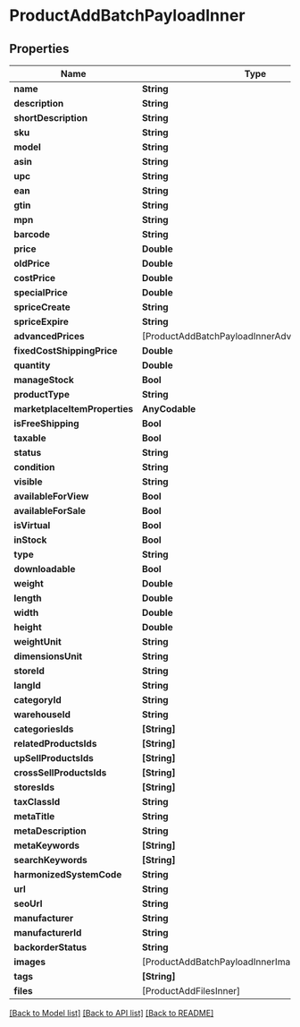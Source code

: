 # ProductAddBatchPayloadInner

## Properties
Name | Type | Description | Notes
------------ | ------------- | ------------- | -------------
**name** | **String** |  | [optional] 
**description** | **String** |  | [optional] 
**shortDescription** | **String** |  | [optional] 
**sku** | **String** |  | [optional] 
**model** | **String** |  | [optional] 
**asin** | **String** |  | [optional] 
**upc** | **String** |  | [optional] 
**ean** | **String** |  | [optional] 
**gtin** | **String** |  | [optional] 
**mpn** | **String** |  | [optional] 
**barcode** | **String** |  | [optional] 
**price** | **Double** |  | [optional] 
**oldPrice** | **Double** |  | [optional] 
**costPrice** | **Double** |  | [optional] 
**specialPrice** | **Double** |  | [optional] 
**spriceCreate** | **String** |  | [optional] 
**spriceExpire** | **String** |  | [optional] 
**advancedPrices** | [ProductAddBatchPayloadInnerAdvancedPricesInner] |  | [optional] 
**fixedCostShippingPrice** | **Double** |  | [optional] 
**quantity** | **Double** |  | [optional] 
**manageStock** | **Bool** |  | [optional] 
**productType** | **String** |  | [optional] 
**marketplaceItemProperties** | **AnyCodable** |  | [optional] 
**isFreeShipping** | **Bool** |  | [optional] 
**taxable** | **Bool** |  | [optional] 
**status** | **String** |  | [optional] 
**condition** | **String** |  | [optional] 
**visible** | **String** |  | [optional] 
**availableForView** | **Bool** |  | [optional] 
**availableForSale** | **Bool** |  | [optional] 
**isVirtual** | **Bool** |  | [optional] 
**inStock** | **Bool** |  | [optional] 
**type** | **String** |  | [optional] 
**downloadable** | **Bool** |  | [optional] 
**weight** | **Double** |  | [optional] 
**length** | **Double** |  | [optional] 
**width** | **Double** |  | [optional] 
**height** | **Double** |  | [optional] 
**weightUnit** | **String** |  | [optional] 
**dimensionsUnit** | **String** |  | [optional] 
**storeId** | **String** |  | [optional] 
**langId** | **String** |  | [optional] 
**categoryId** | **String** |  | [optional] 
**warehouseId** | **String** |  | [optional] 
**categoriesIds** | **[String]** |  | [optional] 
**relatedProductsIds** | **[String]** |  | [optional] 
**upSellProductsIds** | **[String]** |  | [optional] 
**crossSellProductsIds** | **[String]** |  | [optional] 
**storesIds** | **[String]** |  | [optional] 
**taxClassId** | **String** |  | [optional] 
**metaTitle** | **String** |  | [optional] 
**metaDescription** | **String** |  | [optional] 
**metaKeywords** | **[String]** |  | [optional] 
**searchKeywords** | **[String]** |  | [optional] 
**harmonizedSystemCode** | **String** |  | [optional] 
**url** | **String** |  | [optional] 
**seoUrl** | **String** |  | [optional] 
**manufacturer** | **String** |  | [optional] 
**manufacturerId** | **String** |  | [optional] 
**backorderStatus** | **String** |  | [optional] 
**images** | [ProductAddBatchPayloadInnerImagesInner] |  | [optional] 
**tags** | **[String]** |  | [optional] 
**files** | [ProductAddFilesInner] |  | [optional] 

[[Back to Model list]](../README.md#documentation-for-models) [[Back to API list]](../README.md#documentation-for-api-endpoints) [[Back to README]](../README.md)


